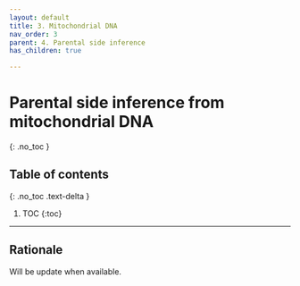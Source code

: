 ```yaml
---
layout: default
title: 3. Mitochondrial DNA
nav_order: 3
parent: 4. Parental side inference
has_children: true

---
```

# Parental side inference from mitochondrial DNA

{: .no_toc }

## Table of contents
{: .no_toc .text-delta }

1. TOC
{:toc}

---



## Rationale

Will be update when available.

